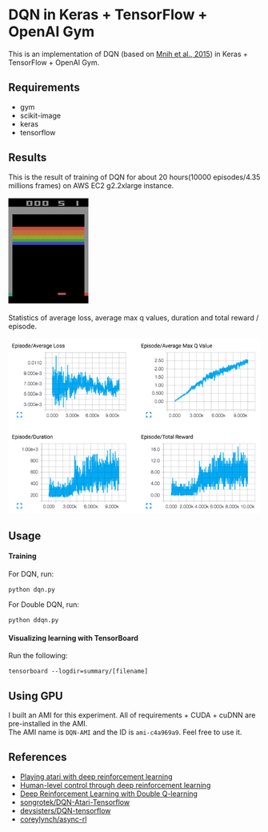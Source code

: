 # DQN in Keras + TensorFlow + OpenAI Gym
This is an implementation of DQN (based on [Mnih et al., 2015](http://www.nature.com/nature/journal/v518/n7540/abs/nature14236.html)) in Keras + TensorFlow + OpenAI Gym.  

## Requirements
- gym
- scikit-image
- keras
- tensorflow

## Results
This is the result of training of DQN for about 20 hours(10000 episodes/4.35 millions frames) on AWS EC2 g2.2xlarge instance.  
<br>
![result](assets/result.gif)
<br>
<br>
Statistics of average loss, average max q values, duration and total reward / episode.  
<br>
![result](assets/result.png)

## Usage
#### Training
For DQN, run:

```
python dqn.py
```

For Double DQN, run:

```
python ddqn.py
```

#### Visualizing learning with TensorBoard
Run the following:

```
tensorboard --logdir=summary/[filename]
```

## Using GPU
I built an AMI for this experiment. All of requirements + CUDA + cuDNN are pre-installed in the AMI.  
The AMI name is `DQN-AMI` and the ID is `ami-c4a969a9`. Feel free to use it.  

## References
- [Playing atari with deep reinforcement learning](http://arxiv.org/pdf/1312.5602.pdf)
- [Human-level control through deep reinforcement learning](http://www.nature.com/nature/journal/v518/n7540/full/nature14236.html)
- [Deep Reinforcement Learning with Double Q-learning](http://arxiv.org/abs/1509.06461)
- [songrotek/DQN-Atari-Tensorflow](https://github.com/songrotek/DQN-Atari-Tensorflow)
- [devsisters/DQN-tensorflow](https://github.com/devsisters/DQN-tensorflow)
- [coreylynch/async-rl](https://github.com/coreylynch/async-rl)
